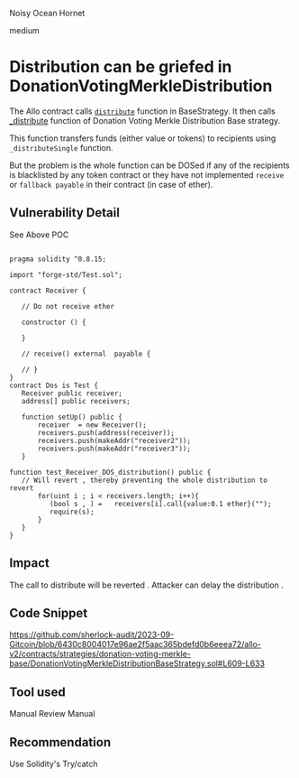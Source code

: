 Noisy Ocean Hornet

medium

# Distribution can be griefed in DonationVotingMerkleDistribution
The Allo contract calls [`distribute`](https://github.com/sherlock-audit/2023-09-Gitcoin/blob/6430c8004017e96ae2f5aac365bdefd0b6eeea72/allo-v2/contracts/strategies/BaseStrategy.sol#L194) function in BaseStrategy. 
It then calls [_distribute](https://github.com/sherlock-audit/2023-09-Gitcoin/blob/6430c8004017e96ae2f5aac365bdefd0b6eeea72/allo-v2/contracts/strategies/donation-voting-merkle-base/DonationVotingMerkleDistributionBaseStrategy.sol#L609) function of Donation Voting Merkle Distribution Base strategy.

This function transfers funds (either value or tokens) to recipients using `_distributeSingle` function. 

But the problem is the whole function can be DOSed if any of the recipients is blacklisted by any token contract or they have not implemented `receive` or `fallback payable` in their contract (in case of ether).

  

## Vulnerability Detail
See Above
 POC 
 ```solidity
 
 pragma solidity ^0.8.15;

import "forge-std/Test.sol";

contract Receiver {

    // Do not receive ether

    constructor () {

    }

    // receive() external  payable {

    // }
}
contract Dos is Test {
    Receiver public receiver;
    address[] public receivers;

    function setUp() public {
        receiver  = new Receiver();
        receivers.push(address(receiver));
        receivers.push(makeAddr("receiver2"));
        receivers.push(makeAddr("receiver3"));
    }

function test_Receiver_DOS_distribution() public {
    // Will revert , thereby preventing the whole distribution to revert
        for(uint i ; i < receivers.length; i++){
           (bool s , ) =   receivers[i].call{value:0.1 ether}("");
           require(s);
        }
    }
}
 ```

## Impact
The call to distribute will be reverted . Attacker can delay the distribution .
## Code Snippet
https://github.com/sherlock-audit/2023-09-Gitcoin/blob/6430c8004017e96ae2f5aac365bdefd0b6eeea72/allo-v2/contracts/strategies/donation-voting-merkle-base/DonationVotingMerkleDistributionBaseStrategy.sol#L609-L633
## Tool used

Manual Review
Manual
## Recommendation
Use Solidity's Try/catch  
